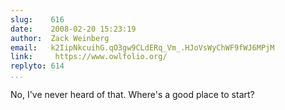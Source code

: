 ```yaml
---
slug:    616
date:    2008-02-20 15:23:19
author:  Zack Weinberg
email:   k2IipNkcuihG.qO3gw9CLdERq_Vm_.HJoVsWyChWF9fWJ6MPjM
link:     https://www.owlfolio.org/
replyto: 614
...
```


No, I've never heard of that.  Where's a good place to start?
